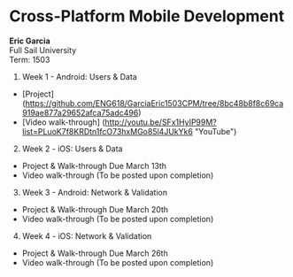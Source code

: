 # Cross-Platform Mobile Development
**Eric Garcia**  
Full Sail University  
Term: 1503  

1. Week 1 - Android: Users & Data
  * [Project] (https://github.com/ENG618/GarciaEric1503CPM/tree/8bc48b8f8c69ca919ae877a29652afca75adc496)
  * [Video walk-through] (http://youtu.be/SFx1HyIP99M?list=PLuoK7f8KRDtn1fcO73hxMGo85l4JUkYk6 "YouTube")

2. Week 2 - iOS: Users & Data
  * Project & Walk-through Due March 13th
  * Video walk-through (To be posted upon completion)

3. Week 3 - Android: Network & Validation
  * Project & Walk-through Due March 20th
  * Video walk-through (To be posted upon completion)

4. Week 4 - iOS: Network & Validation
  * Project & Walk-through Due March 26th
  * Video walk-through (To be posted upon completion)